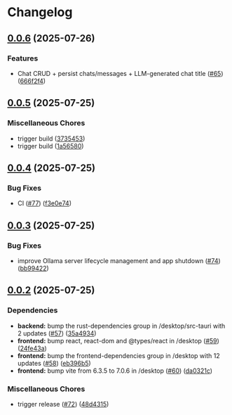 # Changelog

## [0.0.6](https://github.com/archestra-ai/archestra/compare/desktop-v0.0.5...desktop-v0.0.6) (2025-07-26)

### Features

- Chat CRUD + persist chats/messages + LLM-generated chat title ([#65](https://github.com/archestra-ai/archestra/issues/65)) ([666f2f4](https://github.com/archestra-ai/archestra/commit/666f2f43cc5dca23b1fbdf6dccc82f8ff100c0a7))

## [0.0.5](https://github.com/archestra-ai/archestra/compare/desktop-v0.0.4...desktop-v0.0.5) (2025-07-25)

### Miscellaneous Chores

- trigger build ([3735453](https://github.com/archestra-ai/archestra/commit/37354531595270c3c0944fda386861ae1407d54f))
- trigger build ([1a56580](https://github.com/archestra-ai/archestra/commit/1a56580c7c367dbaa41d4c2b04166db3be55b6b2))

## [0.0.4](https://github.com/archestra-ai/archestra/compare/desktop-v0.0.3...desktop-v0.0.4) (2025-07-25)

### Bug Fixes

- CI ([#77](https://github.com/archestra-ai/archestra/issues/77)) ([f3e0e74](https://github.com/archestra-ai/archestra/commit/f3e0e740e48955ae8b074e914f5f9125c05e10f5))

## [0.0.3](https://github.com/archestra-ai/archestra/compare/desktop-v0.0.2...desktop-v0.0.3) (2025-07-25)

### Bug Fixes

- improve Ollama server lifecycle management and app shutdown ([#74](https://github.com/archestra-ai/archestra/issues/74)) ([bb99422](https://github.com/archestra-ai/archestra/commit/bb994224b3d4e643371f3a31a27b1683a895d31e))

## [0.0.2](https://github.com/archestra-ai/archestra/compare/desktop-v0.0.1...desktop-v0.0.2) (2025-07-25)

### Dependencies

- **backend:** bump the rust-dependencies group in /desktop/src-tauri with 2 updates ([#57](https://github.com/archestra-ai/archestra/issues/57)) ([35a4934](https://github.com/archestra-ai/archestra/commit/35a49341716be1fa4eaa816eb0bf36b5b78deb14))
- **frontend:** bump react, react-dom and @types/react in /desktop ([#59](https://github.com/archestra-ai/archestra/issues/59)) ([24fe43a](https://github.com/archestra-ai/archestra/commit/24fe43a85616ce50ea28cb3e9aa70bb44cf85ec3))
- **frontend:** bump the frontend-dependencies group in /desktop with 12 updates ([#58](https://github.com/archestra-ai/archestra/issues/58)) ([eb396b5](https://github.com/archestra-ai/archestra/commit/eb396b5ec61090cf860e3a8c193fcbffe5fe73d8))
- **frontend:** bump vite from 6.3.5 to 7.0.6 in /desktop ([#60](https://github.com/archestra-ai/archestra/issues/60)) ([da0321c](https://github.com/archestra-ai/archestra/commit/da0321c250147b04067cbf4b3ae0da064955051b))

### Miscellaneous Chores

- trigger release ([#72](https://github.com/archestra-ai/archestra/issues/72)) ([48d4315](https://github.com/archestra-ai/archestra/commit/48d4315eddef0ea3449c233591454dde4875a383))
